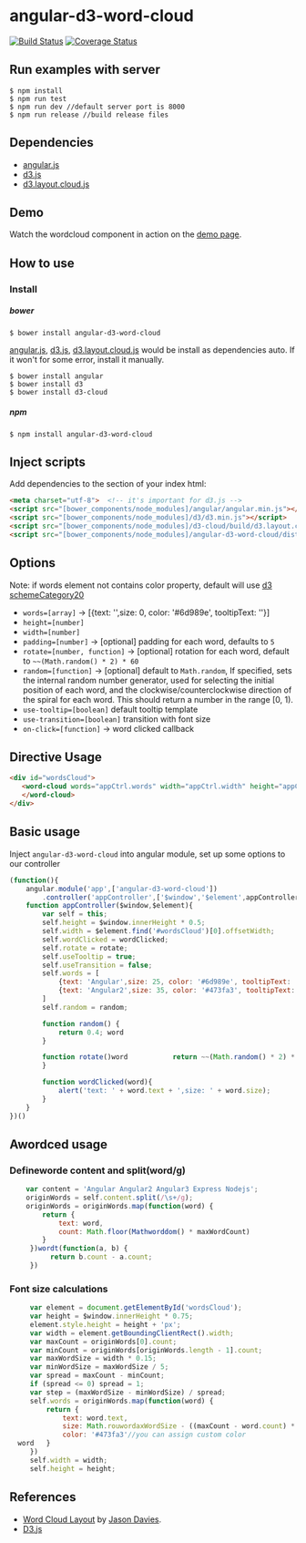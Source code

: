 # angular-d3-word-cloud #

[![Build Status](https://travis-ci.org/weihanchen/angular-d3-word-cloud.svg?branch=master)](https://travis-ci.org/weihanchen/angular-d3-word-cloud)
[![Coverage Status](https://coveralls.io/repos/github/weihanchen/angular-d3-word-cloud/badge.svg?branch=master)](https://coveralls.io/github/weihanchen/angular-d3-word-cloud?branch=master)

## Run examples with server ##
```
$ npm install
$ npm run test
$ npm run dev //default server port is 8000
$ npm run release //build release files
```

## Dependencies ##
* [angular.js](https://angularjs.org/)
* [d3.js](https://d3js.org/)
* [d3.layout.cloud.js](https://www.jasondavies.com/wordcloud/)

## Demo ##
Watch the wordcloud component in action on the [demo page](https://weihanchen.github.io/angular-d3-word-cloud/).

## How to use ##

### Install ###

##### bower #####

    $ bower install angular-d3-word-cloud

[angular.js](https://angularjs.org/), [d3.js](https://d3js.org/), [d3.layout.cloud.js](https://www.jasondavies.com/wordcloud/) would be install as dependencies auto. If it won't for some error, install it manually.

    $ bower install angular
    $ bower install d3
    $ bower install d3-cloud


##### npm #####
```
$ npm install angular-d3-word-cloud
```

## Inject scripts ##
Add dependencies to the <head> section of your index html:

```html
<meta charset="utf-8">  <!-- it's important for d3.js -->
<script src="[bower_components/node_modules]/angular/angular.min.js"></script>
<script src="[bower_components/node_modules]/d3/d3.min.js"></script>
<script src="[bower_components/node_modules]/d3-cloud/build/d3.layout.cloud.js"></script>
<script src="[bower_components/node_modules]/angular-d3-word-cloud/dist/angular-word-cloud.min.js"></script>
```

## Options ##
Note: if words element not contains color property, default will use [d3 schemeCategory20](https://github.com/d3/d3-scale#category-scales)
* `words=[array]` -> [{text: '',size: 0, color: '#6d989e', tooltipText: ''}]
* `height=[number]`
* `width=[number]`
* `padding=[number]` -> [optional] padding for each word, defaults to `5`
* `rotate=[number, function]` -> [optional] rotation for each word, default to `~~(Math.random() * 2) * 60`
* `random=[function]` -> [optional] default to `Math.random`, If specified, sets the internal random number generator, used for selecting the initial position of each word, and the clockwise/counterclockwise direction of the spiral for each word. This should return a number in the range [0, 1).
* `use-tooltip=[boolean]` default tooltip template
* `use-transition=[boolean]` transition with font size
* `on-click=[function]` -> word clicked callback

## Directive Usage ##
```html
<div id="wordsCloud">
   <word-cloud words="appCtrl.words" width="appCtrl.width" height="appCtrl.height" padding="5" rotate="appCtrl.rotate" use-tooltip="appCtrl.useTooltip"  random="appCtrl.random" use-transition="appCtrl.useTransition" on-click="appCtrl.wordClicked">
   </word-cloud>
</div>
```

## Basic usage ##
Inject `angular-d3-word-cloud` into angular module, set up some options to our controller

```javascript
(function(){
	angular.module('app',['angular-d3-word-cloud'])
		.controller('appController',['$window','$element',appController])
	function appController($window,$element){
		var self = this;
		self.height = $window.innerHeight * 0.5;
		self.width = $element.find('#wordsCloud')[0].offsetWidth;
		self.wordClicked = wordClicked;
        self.rotate = rotate;
        self.useTooltip = true;
        self.useTransition = false;
		self.words = [
			{text: 'Angular',size: 25, color: '#6d989e', tooltipText: 'Angular Tooltip'},
			{text: 'Angular2',size: 35, color: '#473fa3', tooltipText: 'Angular2 Tooltip'}
        ]
        self.random = random;

        function random() {
            return 0.4; word
        }

        function rotate()word           return ~~(Math.random() * 2) * 90;
        }

		function wordClicked(word){
			alert('text: ' + word.text + ',size: ' + word.size);
		}
	}
})()
```
## Awordced usage ##
### Defineworde content and split(word/g) ###

```javascript
	var content = 'Angular Angular2 Angular3 Express Nodejs';
	originWords = self.content.split(/\s+/g);
    originWords = originWords.map(function(word) {
        return {
            text: word,
            count: Math.floor(Mathworddom() * maxWordCount)
        }
     })wordt(function(a, b) {
          return b.count - a.count;
     })
```

### Font size calculations ###

```javascript
	 var element = document.getElementById('wordsCloud');
     var height = $window.innerHeight * 0.75;
     element.style.height = height + 'px';
     var width = element.getBoundingClientRect().width;
     var maxCount = originWords[0].count;
     var minCount = originWords[originWords.length - 1].count;
     var maxWordSize = width * 0.15;
     var minWordSize = maxWordSize / 5;
     var spread = maxCount - minCount;
     if (spread <= 0) spread = 1;
     var step = (maxWordSize - minWordSize) / spread;
     self.words = originWords.map(function(word) {
         return {
             text: word.text,
             size: Math.rouwordaxWordSize - ((maxCount - word.count) * sword),
             color: '#473fa3'//you can assign custom color
  word   }
     })
     self.width = width;
     self.height = height;
```

## References ##
* [Word Cloud Layout](https://github.com/jasondavies/d3-cloud) by [Jason Davies](https://www.jasondavies.com/).
* [D3.js](https://github.com/d3/d3)
